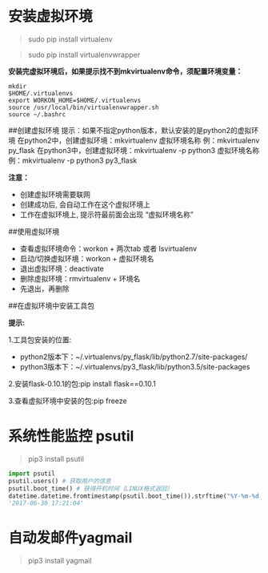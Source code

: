 # 安装虚拟环境
> sudo pip install virtualenv

> sudo pip install virtualenvwrapper

**安装完虚拟环境后，如果提示找不到mkvirtualenv命令，须配置环境变量：**

```shell
mkdir
$HOME/.virtualenvs
export WORKON_HOME=$HOME/.virtualenvs
source /usr/local/bin/virtualenvwrapper.sh
source ~/.bashrc
```

##创建虚拟环境
提示：如果不指定python版本，默认安装的是python2的虚拟环境
在python2中，创建虚拟环境：mkvirtualenv 虚拟环境名称
例：mkvirtualenv py_flask
在python3中，创建虚拟环境：mkvirtualenv -p python3 虚拟环境名称
例：mkvirtualenv -p python3 py3_flask

**注意：**
- 创建虚拟环境需要联⽹
- 创建成功后, 会⾃动⼯作在这个虚拟环境上
- ⼯作在虚拟环境上, 提示符最前⾯会出现 “虚拟环境名称”

##使⽤虚拟环境
- 查看虚拟环境命令：workon + 两次tab  或者  lsvirtualenv
- 启动/切换虚拟环境：workon + 虚拟环境名
- 退出虚拟环境：deactivate
- 删除虚拟环境：rmvirtualenv + 环境名
- 先退出，再删除

##在虚拟环境中安装⼯具包

**提示:** 

1.⼯具包安装的位置:
- python2版本下：~/.virtualenvs/py_flask/lib/python2.7/site-packages/
- python3版本下：~/.virtualenvs/py3_flask/lib/python3.5/site-packages

2.安装flask-0.10.1的包:pip install flask==0.10.1

3.查看虚拟环境中安装的包:pip freeze


# 系统性能监控 psutil
> pip3 install psutil

```python
import psutil
psutil.users() # 获取⽤户的信息
psutil.boot_time() # 获得开机时间（LINUX格式返回）
datetime.datetime.fromtimestamp(psutil.boot_time()).strftime("%Y-%m-%d %H:%M:%S")
'2017-06-30 17:21:04'
```

# 自动发邮件yagmail
> pip3 install yagmail